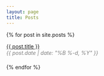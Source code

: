 ```yaml
---
layout: page
title: Posts
---
```

{% for post in site.posts %}
<div>
  <a href="{{ post.url }}">{{ post.title }}</a>
  <br /><span class="post-meta" style="color: #7f7f7f"><em>{{ post.date | date: "%B %-d, %Y" }}</em></span>
</div>
<div style='line-height: 1.5;'>&nbsp;</div>
{% endfor %}
